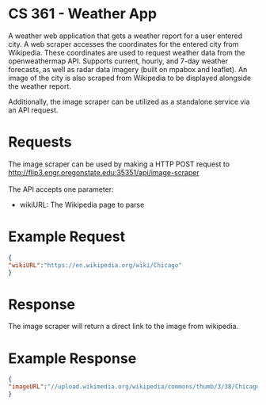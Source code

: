 # CS 361 - Weather App
A weather web application that gets a weather report for a user entered city. A web scraper accesses the coordinates for the entered city from Wikipedia. These coordinates are used to request weather data from the openweathermap API. Supports current, hourly, and 7-day weather forecasts, as well as radar data imagery (built on mpabox and leaflet). An image of the city is also scraped from Wikipedia to be displayed alongside the weather report. 

Additionally, the image scraper can be utilized as a standalone service via an API request.

# Requests
The image scraper can be used by making a HTTP POST request to http://flip3.engr.oregonstate.edu:35351/api/image-scraper \
\
The API accepts one parameter:
* wikiURL: The Wikipedia page to parse

# Example Request
```json
{
"wikiURL":"https://en.wikipedia.org/wiki/Chicago"
}
```
# Response
The image scraper will return a direct link to the image from wikipedia.

# Example Response
```json
{
"imageURL":"//upload.wikimedia.org/wikipedia/commons/thumb/3/38/Chicago_montage1.jpg/300px-Chicago_montage1.jpg"
}
```

